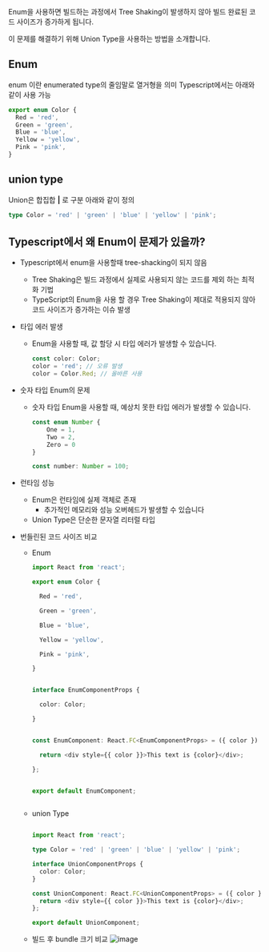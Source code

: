 
Enum을 사용하면 빌드하는 과정에서 Tree Shaking이 발생하지 않아 
빌드 완료된 코드 사이즈가 증가하게 됩니다. 

이 문제를 해결하기 위해 Union Type을 사용하는 방법을 소개합니다.

<h2>Enum</h2>
 
enum 이란 enumerated type의 줄임말로 열거형을 의미 
Typescript에서는 아래와 같이 사용 가능

```typescript
export enum Color {
  Red = 'red',
  Green = 'green',
  Blue = 'blue',
  Yellow = 'yellow',
  Pink = 'pink',
}
```

<h2>union type</h2>

Union은 합집합 **|** 로 구분 아래와 같이 정의

```typescript
type Color = 'red' | 'green' | 'blue' | 'yellow' | 'pink';
```


<h2> Typescript에서 왜 Enum이 문제가 있을까? </h2>

- Typescript에서 enum을  사용할때 tree-shacking이 되지 않음
	- Tree Shaking은 빌드 과정에서 실제로 사용되지 않는 코드를 제외 하는
	  최적화 기법
	- TypeScript의 Enum을 사용 할 경우 Tree Shaking이 제대로 적용되지 않아 
	  코드 사이즈가 증가하는 이슈 발생
	  
- 타입 에러 발생 
	- Enum을 사용할 때, 값 할당 시 타입 에러가 발생할 수 있습니다.
        ```typescript
        const color: Color; 
        color = 'red'; // 오류 발생 
        color = Color.Red; // 올바른 사용
        ```

- 숫자 타입 Enum의 문제
	- 숫자 타입 Enum을 사용할 때, 예상치 못한 타입 에러가 발생할 수 있습니다.
  
        ```typescript
        const enum Number { 
            One = 1, 
            Two = 2, 
            Zero = 0 
        } 

        const number: Number = 100;
        ```

- 런타임 성능 
	- Enum은 런타임에 실제 객체로 존재 
		- 추가적인 메모리와 성능 오버헤드가 발생할 수 있습니다
	- Union Type은 단순한 문자열 리터럴 타입
	  
- 번들린된 코드 사이즈 비교 
    - Enum
        ```typescript
        import React from 'react';

        export enum Color {

          Red = 'red',

          Green = 'green',

          Blue = 'blue',

          Yellow = 'yellow',

          Pink = 'pink',

        }

        
        interface EnumComponentProps {

          color: Color;

        }


        const EnumComponent: React.FC<EnumComponentProps> = ({ color }) => {

          return <div style={{ color }}>This text is {color}</div>;

        };


        export default EnumComponent;
            
        ```
    - union Type
        ```typescript

        import React from 'react';

        type Color = 'red' | 'green' | 'blue' | 'yellow' | 'pink';

        interface UnionComponentProps {
          color: Color;
        }

        const UnionComponent: React.FC<UnionComponentProps> = ({ color }) => {
          return <div style={{ color }}>This text is {color}</div>;
        };

        export default UnionComponent;
        ```

  - 빌드 후 bundle 크기 비교
![image](https://github.com/ChoiBongGeun/code_practice/assets/32670745/6c26b70b-e5b1-4d0f-bd7e-15f31c92d75b)
